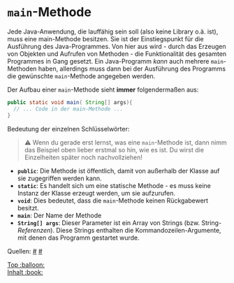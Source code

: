 # `main`-Methode

Jede Java-Anwendung, die lauffähig sein soll (also keine Library o.ä. ist), muss eine main-Methode besitzen. Sie ist der Einstiegspunkt für die Ausführung des Java-Programmes. Von hier aus wird - durch das Erzeugen von Objekten und Aufrufen von Methoden - die Funktionalität des gesamten Programmes in Gang gesetzt. Ein Java-Programm _kann_ auch mehrere `main`-Methoden haben, allerdings muss dann bei der Ausführung des Programms die gewünschte `main`-Methode angegeben werden.


Der Aufbau einer `main`-Methode sieht **immer** folgendermaßen aus:

```java
public static void main( String[] args){
  // ... Code in der main-Methode ...
}
```

Bedeutung der einzelnen Schlüsselwörter:

> :warning: Wenn du gerade erst lernst, was eine `main`-Methode ist, dann nimm das Beispiel oben lieber erstmal so hin, wie es ist. Du wirst die Einzelheiten später noch nachvollziehen!

-  **`public`**: Die Methode ist öffentlich, damit von außerhalb der Klasse auf sie zugegriffen werden kann.
-  **`static`**: Es handelt sich um eine statische Methode - es muss keine Instanz der Klasse erzeugt werden, um sie aufzurufen.
- **`void`**: Dies bedeutet, dass die `main`-Methode keinen Rückgabewert besitzt.
- **`main`**: Der Name der Methode
- **`String[] args`**: Dieser Parameter ist ein Array von Strings (bzw. String-_Referenzen_). Diese Strings enthalten die Kommandozeilen-Argumente, mit denen das Programm gestartet wurde.

Quellen:
[#](https://javabeginners.de/Grundlagen/main.php)
[#](http://www.gailer-net.de/tutorials/java3/Notes/chap49B/ch49B_9.html)


<!-- Dieses HTML-Snippet sollte am Ende jeder Seite stehen! -->
<div class="top-link">
    <a href="#" title="Zum Anfang scrollen!">Top :balloon:</a>
    <br/>
    <a href="https://dh-cologne.github.io/java-wegweiser" title="Zurück zur Übersicht!">Inhalt :book:</a>
</div>
